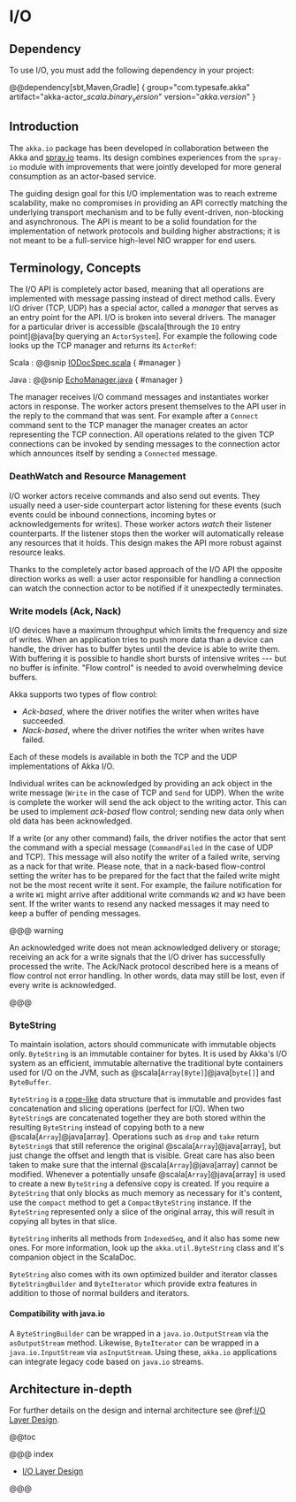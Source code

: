 # I/O

## Dependency

To use I/O, you must add the following dependency in your project:

@@dependency[sbt,Maven,Gradle] {
  group="com.typesafe.akka"
  artifact="akka-actor_$scala.binary_version$"
  version="$akka.version$"
}

## Introduction

The `akka.io` package has been developed in collaboration between the Akka
and [spray.io](http://spray.io) teams. Its design combines experiences from the
`spray-io` module with improvements that were jointly developed for
more general consumption as an actor-based service.

The guiding design goal for this I/O implementation was to reach extreme
scalability, make no compromises in providing an API correctly matching the
underlying transport mechanism and to be fully event-driven, non-blocking and
asynchronous.  The API is meant to be a solid foundation for the implementation
of network protocols and building higher abstractions; it is not meant to be a
full-service high-level NIO wrapper for end users.

## Terminology, Concepts

The I/O API is completely actor based, meaning that all operations are implemented with message passing instead of
direct method calls. Every I/O driver (TCP, UDP) has a special actor, called a *manager* that serves
as an entry point for the API. I/O is broken into several drivers. The manager for a particular driver
is accessible @scala[through the `IO` entry point]@java[by querying an `ActorSystem`]. For example the following code
looks up the TCP manager and returns its `ActorRef`:

Scala
:  @@snip [IODocSpec.scala](/akka-docs/src/test/scala/docs/io/IODocSpec.scala) { #manager }

Java
:  @@snip [EchoManager.java](/akka-docs/src/test/java/jdocs/io/japi/EchoManager.java) { #manager }

The manager receives I/O command messages and instantiates worker actors in response. The worker actors present
themselves to the API user in the reply to the command that was sent. For example after a `Connect` command sent to
the TCP manager the manager creates an actor representing the TCP connection. All operations related to the given TCP
connections can be invoked by sending messages to the connection actor which announces itself by sending a `Connected`
message.

### DeathWatch and Resource Management

I/O worker actors receive commands and also send out events. They usually need a user-side counterpart actor listening
for these events (such events could be inbound connections, incoming bytes or acknowledgements for writes). These worker
actors *watch* their listener counterparts. If the listener stops then the worker will automatically release any
resources that it holds. This design makes the API more robust against resource leaks.

Thanks to the completely actor based approach of the I/O API the opposite direction works as well: a user actor
responsible for handling a connection can watch the connection actor to be notified if it unexpectedly terminates.

### Write models (Ack, Nack)

I/O devices have a maximum throughput which limits the frequency and size of writes. When an
application tries to push more data than a device can handle, the driver has to buffer bytes until the device
is able to write them. With buffering it is possible to handle short bursts of intensive writes --- but no buffer is infinite.
"Flow control" is needed to avoid overwhelming device buffers.

Akka supports two types of flow control:

 * *Ack-based*, where the driver notifies the writer when writes have succeeded.
 * *Nack-based*, where the driver notifies the writer when writes have failed.

Each of these models is available in both the TCP and the UDP implementations of Akka I/O.

Individual writes can be acknowledged by providing an ack object in the write message (`Write` in the case of TCP and
`Send` for UDP). When the write is complete the worker will send the ack object to the writing actor. This can be
used to implement *ack-based* flow control; sending new data only when old data has been acknowledged.

If a write (or any other command) fails, the driver notifies the actor that sent the command with a special message
(`CommandFailed` in the case of UDP and TCP). This message will also notify the writer of a failed write, serving as a
nack for that write. Please note, that in a nack-based flow-control setting the writer has to be prepared for the fact
that the failed write might not be the most recent write it sent. For example, the failure notification for a write
`W1` might arrive after additional write commands `W2` and `W3` have been sent. If the writer wants to resend any
nacked messages it may need to keep a buffer of pending messages.

@@@ warning

An acknowledged write does not mean acknowledged delivery or storage; receiving an ack for a write signals that
the I/O driver has successfully processed the write. The Ack/Nack protocol described here is a means of flow control
not error handling. In other words, data may still be lost, even if every write is acknowledged.

@@@

### ByteString

To maintain isolation, actors should communicate with immutable objects only. `ByteString` is an
immutable container for bytes. It is used by Akka's I/O system as an efficient, immutable alternative
the traditional byte containers used for I/O on the JVM, such as @scala[`Array[Byte]`]@java[`byte[]`] and `ByteBuffer`.

`ByteString` is a [rope-like](https://en.wikipedia.org/wiki/Rope_\(computer_science\)) data structure that is immutable
and provides fast concatenation and slicing operations (perfect for I/O). When two `ByteString`s are concatenated
together they are both stored within the resulting `ByteString` instead of copying both to a new @scala[`Array`]@java[array]. Operations
such as `drop` and `take` return `ByteString`s that still reference the original @scala[`Array`]@java[array], but just change the
offset and length that is visible. Great care has also been taken to make sure that the internal @scala[`Array`]@java[array] cannot be
modified. Whenever a potentially unsafe @scala[`Array`]@java[array] is used to create a new `ByteString` a defensive copy is created. If
you require a `ByteString` that only blocks as much memory as necessary for it's content, use the `compact` method to
get a `CompactByteString` instance. If the `ByteString` represented only a slice of the original array, this will
result in copying all bytes in that slice.

`ByteString` inherits all methods from `IndexedSeq`, and it also has some new ones. For more information, look up the `akka.util.ByteString` class and it's companion object in the ScalaDoc.

`ByteString` also comes with its own optimized builder and iterator classes `ByteStringBuilder` and
`ByteIterator` which provide extra features in addition to those of normal builders and iterators.

#### Compatibility with java.io

A `ByteStringBuilder` can be wrapped in a `java.io.OutputStream` via the `asOutputStream` method. Likewise, `ByteIterator` can be wrapped in a `java.io.InputStream` via `asInputStream`. Using these, `akka.io` applications can integrate legacy code based on `java.io` streams.

## Architecture in-depth

For further details on the design and internal architecture see @ref:[I/O Layer Design](common/io-layer.md).

@@toc

@@@ index

* [I/O Layer Design](common/io-layer.md)

@@@
